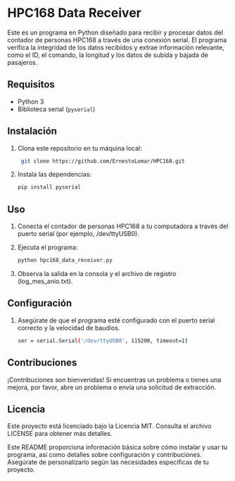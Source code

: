 # HPC168 Data Receiver

Este es un programa en Python diseñado para recibir y procesar datos del contador de personas HPC168 a través de una conexión serial. El programa verifica la integridad de los datos recibidos y extrae información relevante, como el ID, el comando, la longitud y los datos de subida y bajada de pasajeros.

## Requisitos

- Python 3
- Biblioteca serial (`pyserial`)

## Instalación

1. Clona este repositorio en tu máquina local:

   ```bash
    git clone https://github.com/ErnestoLomar/HPC168.git

2. Instala las dependencias:

    ```bash
    pip install pyserial

## Uso

1. Conecta el contador de personas HPC168 a tu computadora a través del puerto serial (por ejemplo, /dev/ttyUSB0).

2. Ejecuta el programa:
   
   ```bash
   python hpc168_data_receiver.py

3. Observa la salida en la consola y el archivo de registro (log_mes_anio.txt).

## Configuración

1. Asegúrate de que el programa esté configurado con el puerto serial correcto y la velocidad de baudios.
   
   ```bash
   ser = serial.Serial('/dev/ttyUSB0', 115200, timeout=1)

## Contribuciones

¡Contribuciones son bienvenidas! Si encuentras un problema o tienes una mejora, por favor, abre un problema o envía una solicitud de extracción.

## Licencia

Este proyecto está licenciado bajo la Licencia MIT. Consulta el archivo LICENSE para obtener más detalles.


Este README proporciona información básica sobre cómo instalar y usar tu programa, así como detalles sobre configuración y contribuciones. Asegúrate de personalizarlo según las necesidades específicas de tu proyecto.
